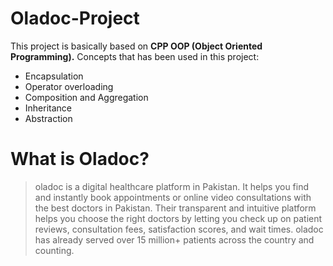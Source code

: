 # Oladoc-Project

This project is basically based on **CPP OOP (Object Oriented Programming).**
Concepts that has been used in this project:
   - Encapsulation 
   - Operator overloading
   - Composition and Aggregation
   - Inheritance
   - Abstraction
   
# What is Oladoc?
> oladoc is a digital healthcare platform in Pakistan. It helps you find and instantly book appointments or
> online video consultations with the best doctors in Pakistan. Their transparent and intuitive platform helps
> you choose the right doctors by letting you check up on patient reviews, consultation fees, satisfaction
> scores, and wait times. oladoc has already served over 15 million+ patients across the country and
> counting.
